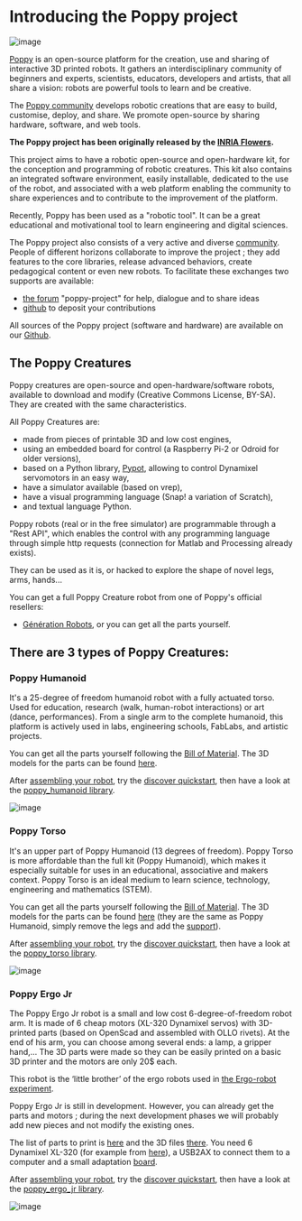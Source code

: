 
# Introducing the Poppy project

![image](images/poppy_name_h144.png)

[Poppy](https://www.poppy-project.org/) is an open-source platform for the creation, use and sharing of interactive 3D printed robots. It gathers an interdisciplinary community of beginners and experts, scientists, educators, developers and artists, that all share a vision: robots are powerful tools to learn and be creative.

The [Poppy community](https://forum.poppy-project.org/) develops robotic creations that are easy to build, customise, deploy, and share. We promote open-source by sharing hardware, software, and web tools.  

**The Poppy project has been originally released by the [INRIA Flowers](http://www.inria.fr/equipes/flowers/).**

This project aims to have a robotic open-source and open-hardware kit, for the conception and programming of robotic creatures. This kit also contains an integrated software environment, easily installable, dedicated to the use of the robot, and associated with a web platform enabling the community to share experiences and to contribute to the improvement of the platform.

Recently, Poppy has been used as a "robotic tool". It can be a great educational and motivational tool to learn engineering and digital sciences.

The Poppy project also consists of a very active and diverse [community]( contribute.html). People of different horizons collaborate to improve the project ; they add features to the core libraries, release advanced behaviors, create pedagogical content or even new robots.
To facilitate these exchanges two supports are available:
- [the forum](https://forum.poppy-project.org/) "poppy-project" for help, dialogue and to share ideas
- [github](https://github.com/poppy-project) to deposit your contributions

All sources of the Poppy project (software and hardware) are available on our [Github](https://github.com/poppy-project).

## The Poppy Creatures

Poppy creatures are open-source and open-hardware/software robots, available to download and modify (Creative Commons License, BY-SA). They are created with the same characteristics.

All Poppy Creatures are:
- made from pieces of printable 3D and low cost engines,
- using an embedded board for control (a Raspberry Pi-2 or Odroid for older versions),
- based on a Python library, [Pypot]( pypot/doc/about.html), allowing to control Dynamixel servomotors in an easy way,
- have a simulator available (based on vrep),
- have a visual programming language (Snap! a variation of Scratch),
- and textual language Python.

Poppy robots (real or in the free simulator) are programmable through a "Rest API", which enables the control with any programming language through simple http requests (connection for Matlab and Processing already exists).

They can be used as it is, or hacked to explore the shape of novel legs, arms, hands...


You can get a full Poppy Creature robot from one of Poppy's official resellers:
-   [Génération Robots](http://www.generationrobots.com/en/402077-poppy-humanoid-kit-with-3d-printed-parts.html/), or you can get all the parts yourself.

## There are 3 types of Poppy Creatures:

### Poppy Humanoid

It's a 25-degree of freedom humanoid robot with a fully actuated torso. Used for education, research (walk, human-robot interactions) or art (dance, performances). From a single arm to the complete humanoid, this platform is actively used in labs, engineering schools, FabLabs, and artistic projects.


You can get all the parts yourself following the [Bill of Material](https://github.com/poppy-project/poppy-humanoid/blob/master/hardware/doc/BOM.md/). The 3D models for the parts can be found [here](https://github.com/poppy-project/poppy-humanoid/releases/tag/hardware_1.0.1/).

After [assembling your robot](poppy-humanoid/assembly_doc/index.html), try the
[discover quickstart](quickstarts/discover.html), then have a look at the
[poppy\_humanoid library]( poppy-humanoid/doc/index.html).

![image](images/poppy-le-robot-de-face.jpg)

### Poppy Torso
It's an upper part of Poppy Humanoid (13 degrees of freedom).
Poppy Torso is more affordable than the full kit (Poppy Humanoid), which makes it especially suitable for uses in an educational, associative and makers context. Poppy Torso is an ideal medium to learn science, technology, engineering and mathematics (STEM).


You can get all the parts yourself following the [Bill of Material](https://github.com/poppy-project/poppy-torso/blob/master/hardware/doc/BOM.md/).
The 3D models for the parts can be found [here](https://github.com/poppy-project/poppy-humanoid/releases/tag/hardware_1.0.1/)
(they are the same as Poppy Humanoid, simply remove the legs and add the [support](https://github.com/poppy-project/robot-support-toolbox/)).

After [assembling your robot](poppy-humanoid/assembly_doc/index.html), try the
[discover quickstart](quickstarts/discover.html), then have a look at the
[poppy\_torso library]( poppy-torso/doc/index.html).

![image](images/robot-poppy-torso.jpg)

### Poppy Ergo Jr

The Poppy Ergo Jr robot is a small and low cost 6-degree-of-freedom robot arm. It is made of 6 cheap motors (XL-320 Dynamixel servos) with 3D-printed parts (based on OpenScad and assembled with OLLO rivets).
At the end of his arm, you can choose among several ends: a lamp, a gripper hand,... The 3D parts were made so they can be easily printed on a basic 3D printer and the motors are only 20$ each.

This robot is the ‘little brother’ of the ergo robots used in [the Ergo-robot experiment](https://www.poppy-project.org/project/mathematics-a-beautiful-elsewhere).

Poppy Ergo Jr is still in development. However, you can already get the parts and motors ; during the next development phases we will probably add new pieces and not modify the existing ones.


The list of parts to print is
[here](https://github.com/poppy-project/poppy-ergo-jr/blob/master/hardware/parts/BOM.md/)
and the 3D files
[there](https://github.com/poppy-project/poppy-ergo-jr/releases/). You need 6 Dynamixel XL-320 (for example from
[here](http://www.generationrobots.com/en/401692-dynamixel-xl-320-servo-motor.html/)), a USB2AX to connect them to a computer and a small adaptation
[board](https://github.com/poppy-project/poppy-ergo-jr/blob/master/doc/electronic.md).

After [assembling your robot](poppy-ergo-jr/assembly_doc/index.html), try the
[discover quickstart](quickstarts/discover.html), then have a look at the
[poppy\_ergo\_jr library]( poppy-ergo-jr/doc/index.html).

![image](images/poppy-ergo-jr.jpg)
